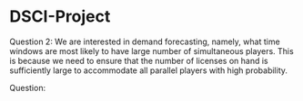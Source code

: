 # DSCI-Project

Question 2: We are interested in demand forecasting, namely, what time windows are most likely to have large number of simultaneous players. This is because we need to ensure that the number of licenses on hand is sufficiently large to accommodate all parallel players with high probability. 

Question:
